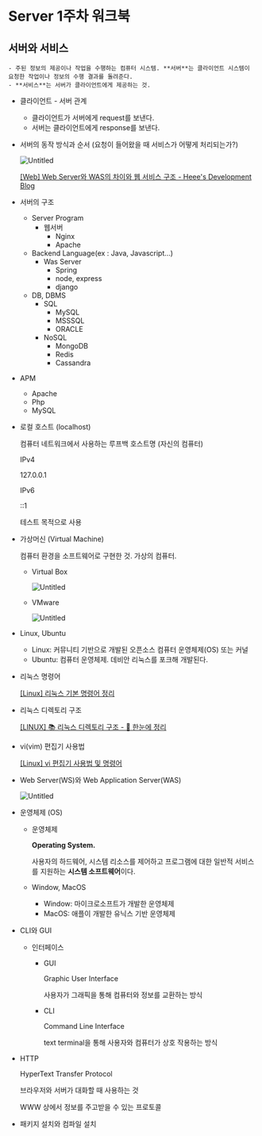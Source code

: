# Server 1주차 워크북

## 서버와 서비스
    - 주된 정보의 제공이나 작업을 수행하는 컴퓨터 시스템. **서버**는 클라이언트 시스템이 요청한 작업이나 정보의 수행 결과를 돌려준다.
    - **서비스**는 서버가 클라이언트에게 제공하는 것.
- 클라이언트 - 서버 관계
    - 클라이언트가 서버에게 request를 보낸다.
    - 서버는 클라이언트에게 response를 보낸다.
- 서버의 동작 방식과 순서 (요청이 들어왔을 때 서비스가 어떻게 처리되는가?)
    
    ![Untitled](https://s3-us-west-2.amazonaws.com/secure.notion-static.com/f082bf5b-d0b8-4fbc-868e-2e7d2105ed3c/Untitled.png)
    
    [[Web] Web Server와 WAS의 차이와 웹 서비스 구조 - Heee's Development Blog](https://gmlwjd9405.github.io/2018/10/27/webserver-vs-was.html)
    
- 서버의 구조
    - Server Program
        - 웹서버
            - Nginx
            - Apache
    - Backend Language(ex : Java, Javascript…)
        - Was Server
            - Spring
            - node, express
            - django
    - DB, DBMS
        - SQL
            - MySQL
            - MSSSQL
            - ORACLE
        - NoSQL
            - MongoDB
            - Redis
            - Cassandra
- APM
    - Apache
    - Php
    - MySQL
- 로컬 호스트 (localhost)
    
    컴퓨터 네트워크에서 사용하는 루프백 호스트명 (자신의 컴퓨터)
    
    IPv4
    
    127.0.0.1
    
    IPv6
    
    ::1
    
    테스트 목적으로 사용
    
- 가상머신 (Virtual Machine)
    
    컴퓨터 환경을 소프트웨어로 구현한 것. 가상의 컴퓨터.
    
    - Virtual Box
        
        ![Untitled](https://s3-us-west-2.amazonaws.com/secure.notion-static.com/38c18467-7fa4-4472-a253-9a6ca78827bb/Untitled.png)
        
    - VMware
        
        ![Untitled](https://s3-us-west-2.amazonaws.com/secure.notion-static.com/ed7ab68d-847f-44da-86e1-521e23cb9383/Untitled.png)
        
- Linux, Ubuntu
    - Linux: 커뮤니티 기반으로 개발된 오픈소스 컴퓨터 운영체제(OS) 또는 커널
    - Ubuntu: 컴퓨터 운영체제. 데비안 리눅스를 포크해 개발된다.
- 리눅스 명령어
    
    [[Linux] 리눅스 기본 명령어 정리](https://cocoon1787.tistory.com/717)
    
- 리눅스 디렉토리 구조
    
    [[LINUX] 📚 리눅스 디렉토리 구조 - 💯 한눈에 정리](https://inpa.tistory.com/entry/LINUX-%F0%9F%93%9A-%EB%A6%AC%EB%88%85%EC%8A%A4-%EB%94%94%EB%A0%89%ED%86%A0%EB%A6%AC-%EA%B5%AC%EC%A1%B0)
    
- vi(vim) 편집기 사용법
    
    [[Linux] vi 편집기 사용법 및 명령어](https://velog.io/@zeesoo/Linux-vi-%ED%8E%B8%EC%A7%91%EA%B8%B0-%EC%82%AC%EC%9A%A9%EB%B2%95-%EB%B0%8F-%EB%AA%85%EB%A0%B9%EC%96%B4)
    
- Web Server(WS)와 Web Application Server(WAS)
    
    ![Untitled](https://s3-us-west-2.amazonaws.com/secure.notion-static.com/f082bf5b-d0b8-4fbc-868e-2e7d2105ed3c/Untitled.png)
    
- 운영체제 (OS)
    - 운영체제
        
        **Operating System.**
        
        사용자의 하드웨어, 시스템 리소스를 제어하고 프로그램에 대한 일반적 서비스를 지원하는 **시스템 소프트웨어**이다.
        
    - Window, MacOS
        - Window: 마이크로소프트가 개발한 운영체제
        - MacOS: 애플이 개발한 유닉스 기반 운영체제
- CLI와 GUI
    - 인터페이스
        - GUI
            
            Graphic User Interface
            
            사용자가 그래픽을 통해 컴퓨터와 정보를 교환하는 방식
            
        - CLI
            
            Command Line Interface
            
            text terminal을 통해 사용자와 컴퓨터가 상호 작용하는 방식
            
- HTTP
    
    HyperText Transfer Protocol
    
    브라우저와 서버가 대화할 때 사용하는 것
    
    WWW 상에서 정보를 주고받을 수 있는 프로토콜
    
- 패키지 설치와 컴파일 설치
